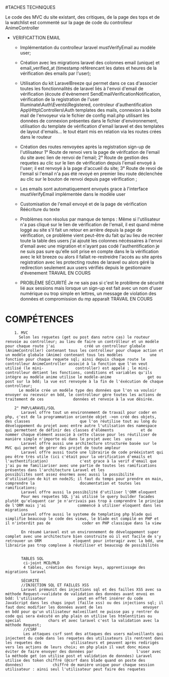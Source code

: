 #TACHES TECHNIQUES

   Le code des MVC du site existant, des critiques, de la page des tops et de la watchlist est commenté sur la page de code du controlleur AnimeController 
    
   - VERIFICATTION EMAIL
        - Implémentation du controlleur laravel mustVerifyEmail au modèle user;
        - Création avec les migrations laravel des colonnes email (unique) et email_verified_at (timestamp référencant les dates et heures de la vérification des             emails par l'user);
        - Utilisation du kit LaravelBreeze qui permet dans ce cas d'associer toutes les fonctionnalités de laravel liés à l'envoi d'email de vérification (écoute              d'évènement SendEmailVerificationNotification, vérification de la registration de l'user Illuminate\Auth\Events\Registered, controleur                           d'authentification App\Http\Controllers\Auth templates des mails, connexion à la boite mail de l'envoyeur via le fichier de config mail.php utilisant             les données de connexion présentes dans le fichier d'environnement, utilisation du template de vérification d'email laravel et des templates de layout           d'emails... le tout étant mis en relation via les routes crées dans le routeur
        - Création des routes renvoyées après la registration sign-up  de l'utilisateur 
            1° Route de renvoi vers la page de vérifcation de l'email du site avec lien de renvoi de l'email;
            2° Route de gestion des requetes au clic sur le lien de vérification depuis l'email envoyé à l'user; il est renvoyé à la page d'accueil du site;
            3° Route de revoi de l'email si l'email n'a pas été revoyé en premier lieu route déclenchée au clic sur le bouton de renvoi depuis page vérification ;

        - Les emails sont automatiquement envoyés grace à l'interface mustVerifyEmail implémentée dans le modèle user
        - Customisation de l'email envoyé et de la page de vérification Réécriture du texte
        - Problèmes non résolus par manque de temps : Même si l'utilisateur n'a pas cliqué sur le lien de vérification de l'email, il est quand même loggé au site
          s'il fait un retour en arrière depuis la page de vérification, ce problème vient peut-être du fait qu'au lieu de recréer toute la table des users j'ai                 ajouté les colonnes nécéssaires à l'envoi d'email avec une migration et n'ayant pas codé l'authentification je ne suis pas sure qu'elle soit                         prise en compte dans le la vérification avec le kit breeze ou alors il fallait re-restreidre l'accés au site après registration avec les                          protecting routes de laravel ou alors géré la redirection seulement aux users vérifiés depuis le gestionnaire d'évenement TRAVAIL EN COURS
          
      - PROBLÈME SÉCURITÉ
        Je ne sais pas si c'est le problème de sécurité lié aux sessions mais lorsque un sign-up est fait avec un nom d'user numérique ou trop simple en lettres,         un message de violation des données et compromission du mp apparaît TRAVAIL EN COURS
   
   
# COMPÉTENCES

        1. MVC
          Selon les requetes (get ou post dans notre cas) le routeur renvoie au controlleur; au lieu de faire un contrôlleur et un modèle pour chaque route j'ai             créé un controlleur globale (AnimeController) contenant tous les controlleur pour chaque action et un modèle globale (Anime) contenant tous les modèles            une fonction pour chaque requete sql; ainsi depuis chaque route le controlleur AnimeController associé à la fonction que l'on veut utilisé (le mini-              controller) est appelé ; le mini-controlleur détient les fonctions, conditions et variables qu'ils intègre au modèle anime utilise le modèle-anime                get ou post sur la bdd; la vue est renvoyée à la fin de l'éxécution de chaque controlleur;
          Le modèle crée un modèle type des données que l'on va vouloir envoyer ou recevoir en bdd, le controlleur gère toutes les actions de traitement de ces             données et renvoie à la vue désirée.
          
        2° PHP/LARAVEL/SQL
           Laravel offre tout un environnement de travail pour coder en php, c'est de la programmation orientée objet ->on créé des objets, des classes                      que l'on réutilise tout au long du développement du projet avec entre autre l'utilsation des namespace qui permettent de définir des classes d'éléments            et de nommer chaque élément associé à cette classe pour les réutiliser de manière simple n'importe où dans le projet avec les  use 
           Laravel offre aussi une architecture structurée basée sur le MVC qui permet de gérer des projet de toute ampleur
           Laravel offre aussi toute une librairie de code prééxistant qui peu être très utile (ici c'était pour la vérification d'emails et l'authentification)              c'est grace à la verif d'email que j'ai pu me familiariser avec une partie de toutes les ramifications présentes dans l'architecture Laravel et les                possibilités sont assez énormes avec aussi la possibilité d'utilisation de kit en nodeJS; il faut du temps pour prendre en main, comprendre la                    documentation et toutes les ramifications;
           Laravel offre aussi la possibilité d'utiliser l'ORM eloquent 
           Pour mes requetes SQL j'ai utilisé le query builder facades plutôt qu'eloquent car je n'arrivais pas trop à comprendre le principe de l'ORM mais j'ai              commencé à utiliser eloquent dans les migrations 
           Laravel offre aussi le systeme de templating php blade qui simplifie beaucoup le code des views, le blade est compilé en PHP et il n'interdit pas de              coder en PHP classique dans la view
           
           En résumé Laravel est un environnement de développement super complet avec une architecture bien construite où il est facile de s'y retrouver un ORM              eloquent pour interagir avec la bdd, une librairie pas trop complexe à réutiliser et beaucoup de possibilités
           
           
           TABLES SQL
            ci-joint MCD/MLD
            4 tables, création des foreign keys, apprentissage des migrations laravel
           
           SÉCURITÉ
           //INJECTION SQL ET FAILLES XSS
           Laravel prémunit des injections sql et des failles XSS avec sa méthode Request->validate de validation des données avant envoi en bdd: l'utilisateur              peut en effet insérer du code JavaScript dans les chaps input (faille xss) ou des injections sql; il faut donc modifier les données avant de les                  envoyer en bdd pour qu'un utilisateur malveillant ne puisse pas y rentrer du code qui sera éxécuté en php plain on utilise les htmlentities ou special            chars et avec laravel c'est la validation avec la méthode Request;
            //CSRF
            Les attaques csrf sont des attaques des users malveillants qui injectent du code dans les requetes des utilisateurs ils rentrent dans les requetes des             utilisateurs et peuvent après redirigés vers les actions de leurs choix; en php plain il vaut donc mieux éviter de faire envoyer des données par                   l'user avec la méthode get (on utilise post et validation de données) Laravel utilise des token chiffré (@csrf dans blade quand on poste des données)             chiffré de manière unique pour chaque session utilisateur : ainsi seul l'utilisateur peut faire des requetes

           

          
    
       
           
